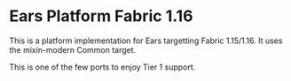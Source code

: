 # Ears Platform Fabric 1.16

This is a platform implementation for Ears targetting Fabric 1.15/1.16. It uses the mixin-modern
Common target.

This is one of the few ports to enjoy Tier 1 support.
